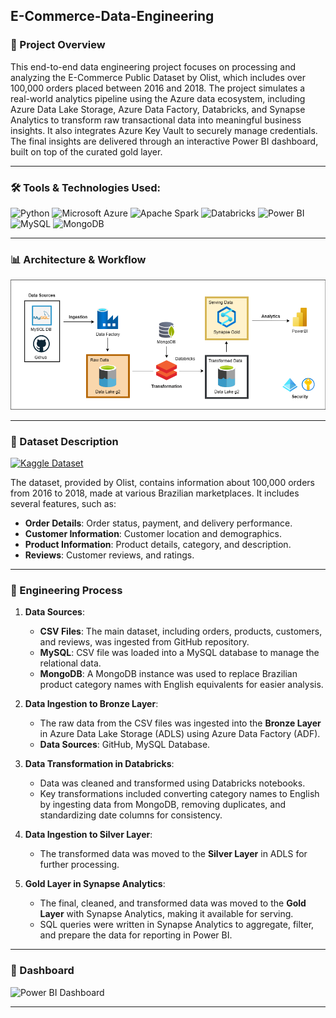 ## E-Commerce-Data-Engineering

### 📌 Project Overview

This end-to-end data engineering project focuses on processing and analyzing the E-Commerce Public Dataset by Olist, which includes over 100,000 orders placed between 2016 and 2018. The project simulates a real-world analytics pipeline using the Azure data ecosystem, including Azure Data Lake Storage, Azure Data Factory, Databricks, and Synapse Analytics to transform raw transactional data into meaningful business insights. It also integrates Azure Key Vault to securely manage credentials. The final insights are delivered through an interactive Power BI dashboard, built on top of the curated gold layer.

---

### 🛠️ Tools & Technologies Used:
<p align="left"> <img src="https://img.shields.io/badge/Python-3776AB?style=for-the-badge&logo=python&logoColor=white" alt="Python"/> <img src="https://img.shields.io/badge/Microsoft%20Azure-0078D4?style=for-the-badge&logo=microsoftazure&logoColor=white" alt="Microsoft Azure"/> <img src="https://img.shields.io/badge/Spark-E25A1C?style=for-the-badge&logo=apachespark&logoColor=white" alt="Apache Spark"/> <img src="https://img.shields.io/badge/Databricks-EF3E3E?style=for-the-badge&logo=databricks&logoColor=white" alt="Databricks"/> <img src="https://img.shields.io/badge/Power%20BI-F2C811?style=for-the-badge&logo=powerbi&logoColor=black" alt="Power BI"/> <img src="https://img.shields.io/badge/MySQL-4479A1?style=for-the-badge&logo=mysql&logoColor=white" alt="MySQL"/> <img src="https://img.shields.io/badge/MongoDB-47A248?style=for-the-badge&logo=mongodb&logoColor=white" alt="MongoDB"/> </p>

---

### 📊 Architecture & Workflow
![Project Architecture](project_architecture.png)

---

### 📑 Dataset Description

[![Kaggle Dataset](https://img.shields.io/badge/Dataset-Kaggle-blue?style=for-the-badge&logo=kaggle&logoColor=white)](https://www.kaggle.com/datasets/olistbr/brazilian-ecommerce)

The dataset, provided by Olist, contains information about 100,000 orders from 2016 to 2018, made at various Brazilian marketplaces. It includes several features, such as:
- **Order Details**: Order status, payment, and delivery performance.
- **Customer Information**: Customer location and demographics.
- **Product Information**: Product details, category, and description.
- **Reviews**: Customer reviews, and ratings.

---

### 🚀 Engineering Process

1. **Data Sources**: 
   - **CSV Files**: The main dataset, including orders, products, customers, and reviews, was ingested from GitHub repository.
   - **MySQL**: CSV file was loaded into a MySQL database to manage the relational data.
   - **MongoDB**: A MongoDB instance was used to replace Brazilian product category names with English equivalents for easier analysis.

2. **Data Ingestion to Bronze Layer**: 
   - The raw data from the CSV files was ingested into the **Bronze Layer** in Azure Data Lake Storage (ADLS) using Azure Data Factory (ADF).
   - **Data Sources**: GitHub, MySQL Database.

3. **Data Transformation in Databricks**:
   - Data was cleaned and transformed using Databricks notebooks.
   - Key transformations included converting category names to English by ingesting data from MongoDB, removing duplicates, and standardizing date columns for consistency.

4. **Data Ingestion to Silver Layer**:
   - The transformed data was moved to the **Silver Layer** in ADLS for further processing.

5. **Gold Layer in Synapse Analytics**:
   - The final, cleaned, and transformed data was moved to the **Gold Layer** with Synapse Analytics, making it available for serving.
   - SQL queries were written in Synapse Analytics to aggregate, filter, and prepare the data for reporting in Power BI.

---

### 🔎 Dashboard

![Power BI Dashboard](https://github.com/jayast29/olist-ecommerce-analytics/blob/main/images/powerbi.png?raw=true)

---
